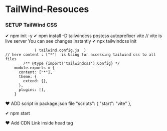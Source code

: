 # TailWind-Resouces

### SETUP TailWind CSS
  ✔ npm init -y
   ✔ npm install -D tailwindcss postcss autoprefixer vite                         // vite is live server You can see changes instantly
    ✔ npx tailwindcss init
    
                 ( tailwind.config.js  )                                             // here content : ["*"]  is Using for accessing tailwind css to all files   
            /** @type {import('tailwindcss').Config} */
        module.exports = {
          content: ["*"],                            
          theme: {
            extend: {},
          },
          plugins: [],
        }

❤  ADD script in package.json file
  "scripts": {
    "start": "vite"
  },
   
  ✔ npm start

❤ Add CDN Link inside head tag
  <script src="https://cdn.tailwindcss.com"></script>
